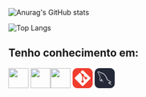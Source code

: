 ![Anurag's GitHub stats](https://github-readme-stats.vercel.app/api?username=YagoHFA&show_icons=true&theme=tokyonight)




![Top Langs](https://github-readme-stats.vercel.app/api/top-langs/?username=YagoHFA&layout=compact)


<h2> Tenho conhecimento em:</h2>

<div class = "Imagem">
            <img src="https://cdn.jsdelivr.net/gh/devicons/devicon/icons/html5/html5-original.svg" width= "40" height="40" /> <img src="https://cdn.jsdelivr.net/gh/devicons/devicon/icons/java/java-original-wordmark.svg" width= "40" height="40" /><imgsrc="https://cdn.jsdelivr.net/gh/devicons/devicon/icons/mysql/mysql-original-wordmark.svg" width= "40" height="40"/><img src="https://cdn.jsdelivr.net/gh/devicons/devicon/icons/python/python-original-wordmark.svg" width= "40" height="40"/>
          <img src = "https://github.com/tandpfun/skill-icons/raw/main/icons/Git.svg" width= "40" height="40"/>
            <img src = "https://raw.githubusercontent.com/tandpfun/skill-icons/d1c752b99bb25a0e5aa363bae1db2809173ee966/icons/MySQL-Dark.svg" width= "40" height="40"/>
</div>
          
            
          
          
          
          
